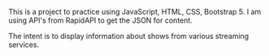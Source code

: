 This is a project to practice using JavaScript, HTML, CSS, Bootstrap 5. I am using API's from RapidAPI to get the JSON for content.

The intent is to display information about shows from various streaming services.
